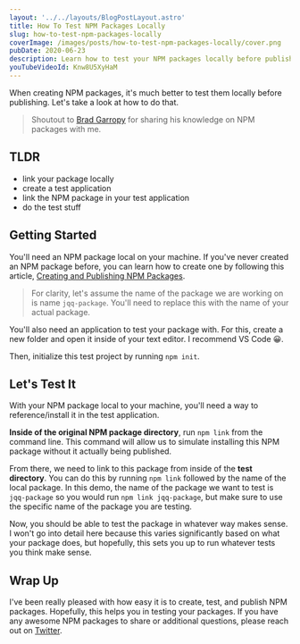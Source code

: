 ```yaml
---
layout: '../../layouts/BlogPostLayout.astro'
title: How To Test NPM Packages Locally
slug: how-to-test-npm-packages-locally
coverImage: /images/posts/how-to-test-npm-packages-locally/cover.png
pubDate: 2020-06-23
description: Learn how to test your NPM packages locally before publishing.
youTubeVideoId: Knw8U5XyHaM
---
```


When creating NPM packages, it's much better to test them locally before publishing. Let's take a look at how to do that.

> Shoutout to [Brad Garropy](https://bradgarropy.com/) for sharing his knowledge on NPM packages with me.

## TLDR

- link your package locally
- create a test application
- link the NPM package in your test application
- do the test stuff

## Getting Started

You'll need an NPM package local on your machine. If you've never created an NPM package before, you can learn how to create one by following this article, [Creating and Publishing NPM Packages](https://jamesqquick.com/blog/how-to-create-and-publish-npm-packages).

> For clarity, let's assume the name of the package we are working on is name `jqq-package`. You'll need to replace this with the name of your actual package.

You'll also need an application to test your package with. For this, create a new folder and open it inside of your text editor. I recommend VS Code 😀.

Then, initialize this test project by running `npm init`.

## Let's Test It

With your NPM package local to your machine, you'll need a way to reference/install it in the test application.

**Inside of the original NPM package directory**, run `npm link` from the command line. This command will allow us to simulate installing this NPM package without it actually being published.

From there, we need to link to this package from inside of the **test directory**. You can do this by running `npm link` followed by the name of the local package. In this demo, the name of the package we want to test is `jqq-package` so you would run `npm link jqq-package`, but make sure to use the specific name of the package you are testing.

Now, you should be able to test the package in whatever way makes sense. I won't go into detail here because this varies significantly based on what your package does, but hopefully, this sets you up to run whatever tests you think make sense.

## Wrap Up

I've been really pleased with how easy it is to create, test, and publish NPM packages. Hopefully, this helps you in testing your packages. If you have any awesome NPM packages to share or additional questions, please reach out on [Twitter](https://www.twitter.com/jamesqquick).
